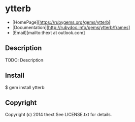 ytterb 
======

* [HomePage][https://rubygems.org/gems/ytterb]
* [Documentation][http://rubydoc.info/gems/ytterb/frames]
* [Email][mailto:thext at outlook.com]

Description
-----------

TODO: Description

Install
-------

  $ gem install ytterb

Copyright
---------

Copyright (c) 2014 thext
See LICENSE.txt for details.
